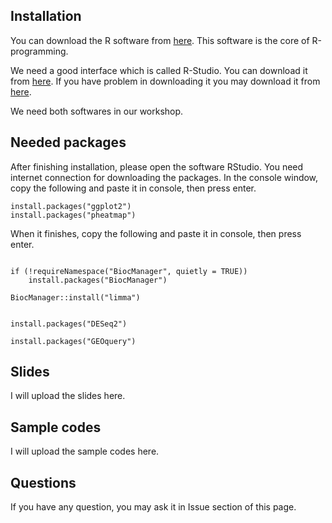 ## Installation



You can download the R software from [here](https://cran.r-project.org/bin/windows/base/R-3.6.1-win.exe). This software is the core of R-programming. 

We need a good interface which is called R-Studio. You can download it from [here](https://rstudio.com/products/rstudio/download/). If you have problem in downloading it you may download it from [here](https://mihandownload.com/software/rstudio). 



We need both softwares in our workshop.




## Needed packages


After finishing installation, please open the software RStudio. You need internet connection for downloading the packages. In the console window,  copy the following and paste it in console, then press enter.

```
install.packages("ggplot2")
install.packages("pheatmap")
```


When it finishes, copy the following and paste it in console, then press enter.

```

if (!requireNamespace("BiocManager", quietly = TRUE))
    install.packages("BiocManager")

BiocManager::install("limma")


install.packages("DESeq2")

install.packages("GEOquery")
```


## Slides


I will upload the slides here.



## Sample codes


I will upload the sample codes here.




## Questions


If you have any question, you may ask it in Issue section of this page.




